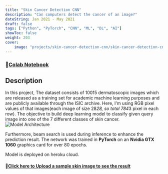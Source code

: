 ```yaml
---
title: "Skin Cancer Detection CNN"
description: "Can computers detect the cancer of an image?"
dateString: Jan 2021 - May 2021
draft: false
tags: ["Python", "PyTorch", "CNN", "ML", "DL", "AI"]
showToc: false
weight: 203
cover:
    image: "projects/skin-cancer-detection-cnn/skin-cancer-detection-cnn copy.jpeg"
--- 
```

### 🔗[Colab Notebook](https://colab.research.google.com/github/charanhu/Skin_Cancer_Detection_MNIST/blob/main/Skin_Cancer_Detection.ipynb)

## Description
In this project, The dataset consists of 10015 dermatoscopic images which
are released as a training set for academic machine learning
purposes and are publicly available through the ISIC archive. Here, I'm using RGB pixel values of that images(each image of
size 28*28, so total 784*3 pixel in each row). The objective to
build deep learning model to classify given query image into
one of the 7 different classes of skin cancer. 
![Model Architecture](https://github.com/charanhu/Skin_Cancer_Detection_MNIST/blob/main/model_architecture.png?raw=true)

Furthermore, beam search is used during inference to enhance the prediction result. The network was trained in **PyTorch** on an **Nvidia GTX 1060** graphics card for over 80 epochs.

Model is deployed on heroku cloud. 
#### 🔗[Click here to Upload a sample skin image to see the result](https://skin-cancer-detection-cnn.herokuapp.com/)
